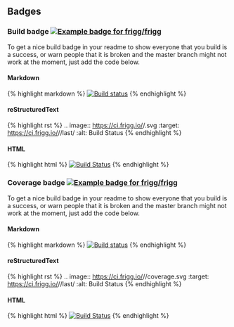 ## Badges

### Build badge [![Example badge for frigg/frigg](https://ci.frigg.io/frigg/frigg.svg)](https://ci.frigg.io/frigg/frigg/last/)

To get a nice build badge in your readme to show everyone that you build is a success, or warn people that it is broken and the master branch might not work at the moment, just add the code below.

#### Markdown
{% highlight markdown %}
[![Build status](https://ci.frigg.io/<owner>/<repo>.svg)](https://ci.frigg.io/<owner>/<repo>/last/)
{% endhighlight %}

#### reStructuredText
{% highlight rst %}
.. image:: https://ci.frigg.io/<owner>/<repo>.svg
     :target: https://ci.frigg.io/<owner>/<repo>/last/
     :alt: Build Status
{% endhighlight %}

#### HTML
{% highlight html %}
<a href="https://ci.frigg.io/<owner>/<repo>/last/"><img src="https://ci.frigg.io/<owner>/<repo>.svg" alt="Build Status" /></a>
{% endhighlight %}


### Coverage badge [![Example badge for frigg/frigg](https://ci.frigg.io/frigg/frigg/coverage.svg)](https://ci.frigg.io/frigg/frigg/last/)

To get a nice build badge in your readme to show everyone that you build is a success, or warn people that it is broken and the master branch might not work at the moment, just add the code below.

#### Markdown
{% highlight markdown %}
[![Build status](https://ci.frigg.io/<owner>/<repo>/coverage.svg)](https://ci.frigg.io/<owner>/<repo>/last/)
{% endhighlight %}


#### reStructuredText
{% highlight rst %}
.. image:: https://ci.frigg.io/<owner>/<repo>/coverage.svg
     :target: https://ci.frigg.io/<owner>/<repo>/last/
     :alt: Build Status
{% endhighlight %}


#### HTML
{% highlight html %}
<a href="https://ci.frigg.io/coverage/<owner>/<repo>/last/"><img src="https://ci.frigg.io/<owner>/<repo>.svg" alt="Build Status" /></a>
{% endhighlight %}
